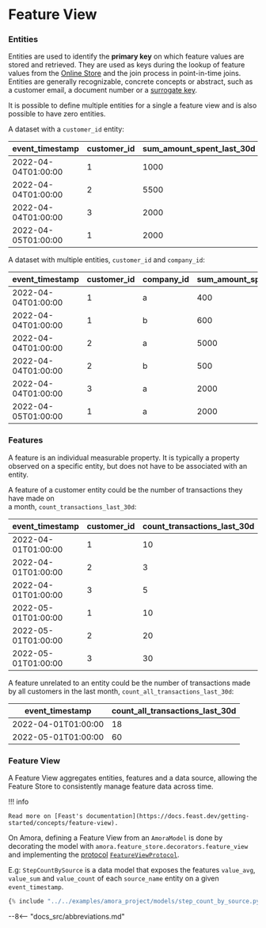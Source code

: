 # Feature View

### Entities

Entities are used to identify the __primary key__ on which feature values are stored 
and retrieved. They are used as keys during the lookup of feature values from the 
[Online Store](./feature-store.md#storage) and the join process in point-in-time joins.
Entities are generally recognizable, concrete concepts or abstract, such as a customer 
email, a document number or a [surrogate key](https://en.wikipedia.org/wiki/Surrogate_key).

It is possible to define multiple entities for a single a feature view and is also possible to have zero entities.

A dataset with a `customer_id` entity:

| event_timestamp     | customer_id | sum_amount_spent_last_30d | 
| ------------------- | ----------- | ------------------------- |
| 2022-04-04T01:00:00 | 1           | 1000                      |
| 2022-04-04T01:00:00 | 2           | 5500                      |
| 2022-04-04T01:00:00 | 3           | 2000                      |
| 2022-04-05T01:00:00 | 1           | 2000                      |

A dataset with multiple entities, `customer_id` and `company_id`:

| event_timestamp     | customer_id | company_id  | sum_amount_spent_last_30d | 
| ------------------- | ----------- | ----------- | ------------------------- |
| 2022-04-04T01:00:00 | 1           | a           | 400                       |
| 2022-04-04T01:00:00 | 1           | b           | 600                       |
| 2022-04-04T01:00:00 | 2           | a           | 5000                      |
| 2022-04-04T01:00:00 | 2           | b           | 500                       |
| 2022-04-04T01:00:00 | 3           | a           | 2000                      |
| 2022-04-05T01:00:00 | 1           | a           | 2000                      |

### Features

A feature is an individual measurable property. It is typically a property observed on 
a specific entity, but does not have to be associated with an entity. 

A feature of a customer entity could be the number of transactions they have made on  
a month, `count_transactions_last_30d`:

| event_timestamp     | customer_id | count_transactions_last_30d | 
| ------------------- | ----------- | --------------------------- |
| 2022-04-01T01:00:00 | 1           | 10                          |
| 2022-04-01T01:00:00 | 2           | 3                           |
| 2022-04-01T01:00:00 | 3           | 5                           |
| 2022-05-01T01:00:00 | 1           | 10                          |
| 2022-05-01T01:00:00 | 2           | 20                          |
| 2022-05-01T01:00:00 | 3           | 30                          |

A feature unrelated to an entity could be the number of transactions made by all 
customers in the last month, `count_all_transactions_last_30d`:

| event_timestamp     | count_all_transactions_last_30d | 
| ------------------- | ------------------------------- |
| 2022-04-01T01:00:00 | 18                              |
| 2022-05-01T01:00:00 | 60                              |


### Feature View

A Feature View aggregates entities, features and a data source, allowing the 
Feature Store to consistently manage feature data across time. 

!!! info

    Read more on [Feast's documentation](https://docs.feast.dev/getting-started/concepts/feature-view).

On Amora, defining a Feature View from an `AmoraModel` is done by decorating the model with 
`amora.feature_store.decorators.feature_view` and implementing the [protocol](https://peps.python.org/pep-0544/) 
[`FeatureViewProtocol`](feature-store/feature-view-protocol.md). 

E.g: `StepCountBySource` is a data model that exposes the features `value_avg`, 
`value_sum` and `value_count` of each `source_name` entity on a given `event_timestamp`.

```Python
{% include "../../examples/amora_project/models/step_count_by_source.py" %}
```


--8<-- "docs_src/abbreviations.md"